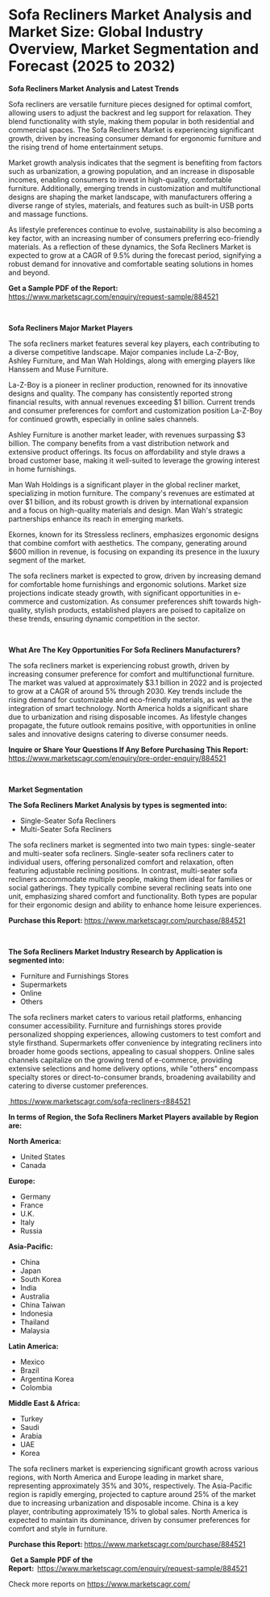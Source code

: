 <p><h1>Sofa Recliners Market Analysis and Market Size: Global Industry Overview, Market Segmentation and Forecast (2025 to 2032)</h1></p><p><strong>Sofa Recliners Market Analysis and Latest Trends</strong></p>
<p><p>Sofa recliners are versatile furniture pieces designed for optimal comfort, allowing users to adjust the backrest and leg support for relaxation. They blend functionality with style, making them popular in both residential and commercial spaces. The Sofa Recliners Market is experiencing significant growth, driven by increasing consumer demand for ergonomic furniture and the rising trend of home entertainment setups.</p><p>Market growth analysis indicates that the segment is benefiting from factors such as urbanization, a growing population, and an increase in disposable incomes, enabling consumers to invest in high-quality, comfortable furniture. Additionally, emerging trends in customization and multifunctional designs are shaping the market landscape, with manufacturers offering a diverse range of styles, materials, and features such as built-in USB ports and massage functions.</p><p>As lifestyle preferences continue to evolve, sustainability is also becoming a key factor, with an increasing number of consumers preferring eco-friendly materials. As a reflection of these dynamics, the Sofa Recliners Market is expected to grow at a CAGR of 9.5% during the forecast period, signifying a robust demand for innovative and comfortable seating solutions in homes and beyond.</p></p>
<p><strong>Get a Sample PDF of the Report:&nbsp;</strong> <a href="https://www.marketscagr.com/enquiry/request-sample/884521?utm_campaign=2959&utm_medium=2&utm_source=Github&utm_content=ia&utm_term=04042025&utm_id=sofa-recliners">https://www.marketscagr.com/enquiry/request-sample/884521</a></p>
<p>&nbsp;</p>
<p><strong>Sofa Recliners Major Market Players</strong></p>
<p><p>The sofa recliners market features several key players, each contributing to a diverse competitive landscape. Major companies include La-Z-Boy, Ashley Furniture, and Man Wah Holdings, along with emerging players like Hanssem and Muse Furniture.</p><p>La-Z-Boy is a pioneer in recliner production, renowned for its innovative designs and quality. The company has consistently reported strong financial results, with annual revenues exceeding $1 billion. Current trends and consumer preferences for comfort and customization position La-Z-Boy for continued growth, especially in online sales channels.</p><p>Ashley Furniture is another market leader, with revenues surpassing $3 billion. The company benefits from a vast distribution network and extensive product offerings. Its focus on affordability and style draws a broad customer base, making it well-suited to leverage the growing interest in home furnishings.</p><p>Man Wah Holdings is a significant player in the global recliner market, specializing in motion furniture. The company's revenues are estimated at over $1 billion, and its robust growth is driven by international expansion and a focus on high-quality materials and design. Man Wah's strategic partnerships enhance its reach in emerging markets.</p><p>Ekornes, known for its Stressless recliners, emphasizes ergonomic designs that combine comfort with aesthetics. The company, generating around $600 million in revenue, is focusing on expanding its presence in the luxury segment of the market.</p><p>The sofa recliners market is expected to grow, driven by increasing demand for comfortable home furnishings and ergonomic solutions. Market size projections indicate steady growth, with significant opportunities in e-commerce and customization. As consumer preferences shift towards high-quality, stylish products, established players are poised to capitalize on these trends, ensuring dynamic competition in the sector.</p></p>
<p>&nbsp;</p>
<p><strong>What Are The Key Opportunities For Sofa Recliners Manufacturers?</strong></p>
<p><p>The sofa recliners market is experiencing robust growth, driven by increasing consumer preference for comfort and multifunctional furniture. The market was valued at approximately $3.1 billion in 2022 and is projected to grow at a CAGR of around 5% through 2030. Key trends include the rising demand for customizable and eco-friendly materials, as well as the integration of smart technology. North America holds a significant share due to urbanization and rising disposable incomes. As lifestyle changes propagate, the future outlook remains positive, with opportunities in online sales and innovative designs catering to diverse consumer needs.</p></p>
<p><strong>Inquire or Share Your Questions If Any Before Purchasing This Report:</strong> <a href="https://www.marketscagr.com/enquiry/pre-order-enquiry/884521?utm_campaign=2959&utm_medium=2&utm_source=Github&utm_content=ia&utm_term=04042025&utm_id=sofa-recliners">https://www.marketscagr.com/enquiry/pre-order-enquiry/884521</a></p>
<p>&nbsp;</p>
<p><strong>Market Segmentation</strong></p>
<p><strong>The Sofa Recliners Market Analysis by types is segmented into:</strong></p>
<p><ul><li>Single-Seater Sofa Recliners</li><li>Multi-Seater Sofa Recliners</li></ul></p>
<p><p>The sofa recliners market is segmented into two main types: single-seater and multi-seater sofa recliners. Single-seater sofa recliners cater to individual users, offering personalized comfort and relaxation, often featuring adjustable reclining positions. In contrast, multi-seater sofa recliners accommodate multiple people, making them ideal for families or social gatherings. They typically combine several reclining seats into one unit, emphasizing shared comfort and functionality. Both types are popular for their ergonomic design and ability to enhance home leisure experiences.</p></p>
<p><strong>Purchase this Report:&nbsp;</strong><a href="https://www.marketscagr.com/purchase/884521?utm_campaign=2959&utm_medium=2&utm_source=Github&utm_content=ia&utm_term=04042025&utm_id=sofa-recliners">https://www.marketscagr.com/purchase/884521</a></p>
<p>&nbsp;</p>
<p><strong>The Sofa Recliners Market Industry Research by Application is segmented into:</strong></p>
<p><ul><li>Furniture and Furnishings Stores</li><li>Supermarkets</li><li>Online</li><li>Others</li></ul></p>
<p><p>The sofa recliners market caters to various retail platforms, enhancing consumer accessibility. Furniture and furnishings stores provide personalized shopping experiences, allowing customers to test comfort and style firsthand. Supermarkets offer convenience by integrating recliners into broader home goods sections, appealing to casual shoppers. Online sales channels capitalize on the growing trend of e-commerce, providing extensive selections and home delivery options, while "others" encompass specialty stores or direct-to-consumer brands, broadening availability and catering to diverse customer preferences.</p></p>
<p><a href="https://www.marketscagr.com/sofa-recliners-r884521?utm_campaign=2959&utm_medium=2&utm_source=Github&utm_content=ia&utm_term=04042025&utm_id=sofa-recliners">&nbsp;https://www.marketscagr.com/sofa-recliners-r884521</a></p>
<p><strong>In terms of Region, the Sofa Recliners Market Players available by Region are:</strong></p>
<p>
    <p> <strong> North America: </strong>
        <ul>
            <li>United States</li>
            <li>Canada</li>
        </ul>
        </p> 
    <p> <strong> Europe: </strong>
        <ul>
            <li>Germany</li>
            <li>France</li>
            <li>U.K.</li>
            <li>Italy</li>
            <li>Russia</li>
        </ul>
        </p> 
    <p> <strong> Asia-Pacific: </strong>
        <ul>
            <li>China</li>
            <li>Japan</li>
            <li>South Korea</li>
            <li>India</li>
            <li>Australia</li>
            <li>China Taiwan</li>
            <li>Indonesia</li>
            <li>Thailand</li>
            <li>Malaysia</li>
        </ul>
        </p> 
    <p> <strong> Latin America: </strong>
        <ul>
            <li>Mexico</li>
            <li>Brazil</li>
            <li>Argentina Korea</li>
            <li>Colombia</li>
        </ul>
        </p> 
    <p> <strong> Middle East & Africa: </strong>
        <ul>
            <li>Turkey</li>
            <li>Saudi</li>
            <li>Arabia</li>
            <li>UAE</li>
            <li>Korea</li>
        </ul>
    </p>
    </p>
<p><p>The sofa recliners market is experiencing significant growth across various regions, with North America and Europe leading in market share, representing approximately 35% and 30%, respectively. The Asia-Pacific region is rapidly emerging, projected to capture around 25% of the market due to increasing urbanization and disposable income. China is a key player, contributing approximately 15% to global sales. North America is expected to maintain its dominance, driven by consumer preferences for comfort and style in furniture.</p></p>
<p><strong>Purchase this Report: </strong><a href="https://www.marketscagr.com/purchase/884521?utm_campaign=2959&utm_medium=2&utm_source=Github&utm_content=ia&utm_term=04042025&utm_id=sofa-recliners">https://www.marketscagr.com/purchase/884521</a></p>
<p>&nbsp;<strong>Get a Sample PDF of the Report:&nbsp;&nbsp;</strong><a href="https://www.marketscagr.com/enquiry/request-sample/884521?utm_campaign=2959&utm_medium=2&utm_source=Github&utm_content=ia&utm_term=04042025&utm_id=sofa-recliners">https://www.marketscagr.com/enquiry/request-sample/884521</a></p>
<p><strong></strong></p>
<p>Check more reports on <a href="https://www.marketscagr.com/?utm_campaign=2959&utm_medium=2&utm_source=Github&utm_content=ia&utm_term=04042025&utm_id=sofa-recliners">https://www.marketscagr.com/</a></p>